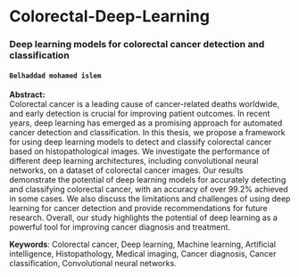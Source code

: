 # Colorectal-Deep-Learning
### **Deep learning models for colorectal cancer detection and classification**
#### `Belhaddad mohamed islem`

**Abstract:**  
Colorectal cancer is a leading cause of cancer-related deaths worldwide, and early detection
is crucial for improving patient outcomes. In recent years, deep learning has emerged
as a promising approach for automated cancer detection and classification. In this thesis,
we propose a framework for using deep learning models to detect and classify colorectal
cancer based on histopathological images. We investigate the performance of different
deep learning architectures, including convolutional neural networks, on a dataset of colorectal
cancer images. Our results demonstrate the potential of deep learning models
for accurately detecting and classifying colorectal cancer, with an accuracy of over 99.2%
achieved in some cases. We also discuss the limitations and challenges of using deep
learning for cancer detection and provide recommendations for future research. Overall,
our study highlights the potential of deep learning as a powerful tool for improving cancer
diagnosis and treatment.  

**Keywords**: Colorectal cancer, Deep learning, Machine learning, Artificial intelligence,
Histopathology, Medical imaging, Cancer diagnosis, Cancer classification, Convolutional
neural networks.
